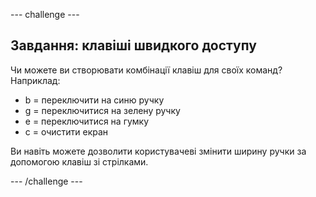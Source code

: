 \--- challenge \---

## Завдання: клавіші швидкого доступу

Чи можете ви створювати комбінації клавіш для своїх команд? Наприклад:

+ b = переключити на синю ручку
+ g = переключитися на зелену ручку
+ e = переключитися на гумку
+ c = очистити екран

Ви навіть можете дозволити користувачеві змінити ширину ручки за допомогою клавіш зі стрілками.

\--- /challenge \---